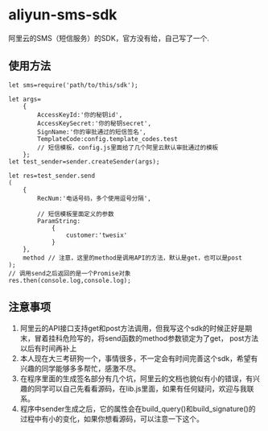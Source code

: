 # aliyun-sms-sdk
阿里云的SMS（短信服务）的SDK，官方没有给，自己写了一个.

## 使用方法

```
let sms=require('path/to/this/sdk');

let args=
    {
        AccessKeyId:'你的秘钥id',
        AccessKeySecret:'你的秘钥secret',
        SignName:'你的审批通过的短信签名',
        TemplateCode:config.template_codes.test
        // 短信模板，config.js里面给了几个阿里云默认审批通过的模板
    };
let test_sender=sender.createSender(args);

let res=test_sender.send
(
    {
        RecNum:'电话号码，多个使用逗号分隔',
        
        // 短信模板里面定义的参数
        ParamString:
            {
                customer:'twesix'
            }
    },
    method // 注意，这里的method是调用API的方法，默认是get，也可以是post
);
// 调用send之后返回的是一个Promise对象
res.then(console.log,console.log);
```

## 注意事项
1. 阿里云的API接口支持get和post方法调用，但我写这个sdk的时候正好是期末，冒着挂科危险写的，将send函数的method参数锁定为了get，
post方法以后有时间再补上 
2. 本人现在大三考研狗一个，事情很多，不一定会有时间完善这个sdk，希望有兴趣的同学能够多多帮忙，感激不尽。
3. 在程序里面的生成签名部分有几个坑，阿里云的文档也貌似有小的错误，有兴趣的同学可以自己先看看源码，在lib.js里面，如果有任何疑问，欢迎与我联系。
4. 程序中sender生成之后，它的属性会在build_query()和build_signature()的过程中有小的变化，如果你想看源码，可以注意一下这个。
